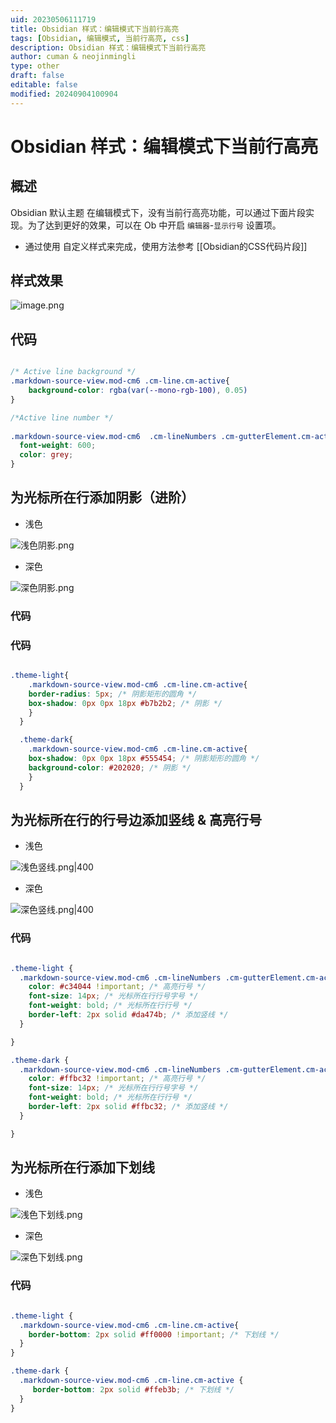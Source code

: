 ```yaml
---
uid: 20230506111719
title: Obsidian 样式：编辑模式下当前行高亮
tags: [Obsidian, 编辑模式, 当前行高亮, css]
description: Obsidian 样式：编辑模式下当前行高亮
author: cuman & neojinmingli
type: other
draft: false
editable: false
modified: 20240904100904
---
```


# Obsidian 样式：编辑模式下当前行高亮

## 概述

Obsidian 默认主题 在编辑模式下，没有当前行高亮功能，可以通过下面片段实现。为了达到更好的效果，可以在 Ob 中开启 `编辑器`-`显示行号` 设置项。

- 通过使用 自定义样式来完成，使用方法参考 [[Obsidian的CSS代码片段]]

## 样式效果

![image.png](https://cdn.pkmer.cn/images/202305061135730.png!pkmer)

## 代码

```css

/* Active line background */
.markdown-source-view.mod-cm6 .cm-line.cm-active{
    background-color: rgba(var(--mono-rgb-100), 0.05)
}

/*Active line number */
 
.markdown-source-view.mod-cm6  .cm-lineNumbers .cm-gutterElement.cm-active {
  font-weight: 600;
  color: grey;
}

```

## 为光标所在行添加阴影（进阶）

- 浅色

![浅色阴影.png](https://cdn.pkmer.cn/images/%E6%B5%85%E8%89%B2%E9%98%B4%E5%BD%B1.png!pkmer)

- 深色

![深色阴影.png](https://cdn.pkmer.cn/images/%E6%B7%B1%E8%89%B2%E9%98%B4%E5%BD%B1.png!pkmer)

### 代码

### 代码

```css

.theme-light{
    .markdown-source-view.mod-cm6 .cm-line.cm-active{
    border-radius: 5px; /* 阴影矩形的圆角 */
    box-shadow: 0px 0px 18px #b7b2b2; /* 阴影 */
    }
  }

  .theme-dark{
    .markdown-source-view.mod-cm6 .cm-line.cm-active{
    box-shadow: 0px 0px 18px #555454; /* 阴影矩形的圆角 */
    background-color: #202020; /* 阴影 */
    }
  }

```

## 为光标所在行的行号边添加竖线 & 高亮行号

- 浅色

![浅色竖线.png|400](https://cdn.pkmer.cn/images/%E6%B5%85%E8%89%B2%E7%AB%96%E7%BA%BF.png!pkmer)

- 深色

![深色竖线.png|400](https://cdn.pkmer.cn/images/%E6%B7%B1%E8%89%B2%E7%AB%96%E7%BA%BF.png!pkmer)

### 代码

```css

.theme-light {
  .markdown-source-view.mod-cm6 .cm-lineNumbers .cm-gutterElement.cm-active {
    color: #c34044 !important; /* 高亮行号 */
    font-size: 14px; /* 光标所在行行号字号 */
    font-weight: bold; /* 光标所在行行号 */
    border-left: 2px solid #da474b; /* 添加竖线 */
  }

}

.theme-dark {
  .markdown-source-view.mod-cm6 .cm-lineNumbers .cm-gutterElement.cm-active {
    color: #ffbc32 !important; /* 高亮行号 */
    font-size: 14px; /* 光标所在行行号字号 */
    font-weight: bold; /* 光标所在行行号 */
    border-left: 2px solid #ffbc32; /* 添加竖线 */
  }

}

```

## 为光标所在行添加下划线

- 浅色

![浅色下划线.png](https://cdn.pkmer.cn/images/%E6%B5%85%E8%89%B2%E4%B8%8B%E5%88%92%E7%BA%BF.png!pkmer)

- 深色

![深色下划线.png](https://cdn.pkmer.cn/images/%E6%B7%B1%E8%89%B2%E4%B8%8B%E5%88%92%E7%BA%BF.png!pkmer)

### 代码

```css

.theme-light {
  .markdown-source-view.mod-cm6 .cm-line.cm-active{
    border-bottom: 2px solid #ff0000 !important; /* 下划线 */
  }
}

.theme-dark {
  .markdown-source-view.mod-cm6 .cm-line.cm-active {
     border-bottom: 2px solid #ffeb3b; /* 下划线 */
  }
}

```
